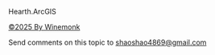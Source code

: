 ﻿Hearth.ArcGIS


<p><a href="https://github.com/Winemonk" target="_blank" rel="noopener noreferrer">&#169;2025 By Winemonk</a></p>

Send comments on this topic to [shaoshao4869@gmail.com](mailto:shaoshao4869@gmail.com?Subject=Hearth.ArcGIS)
